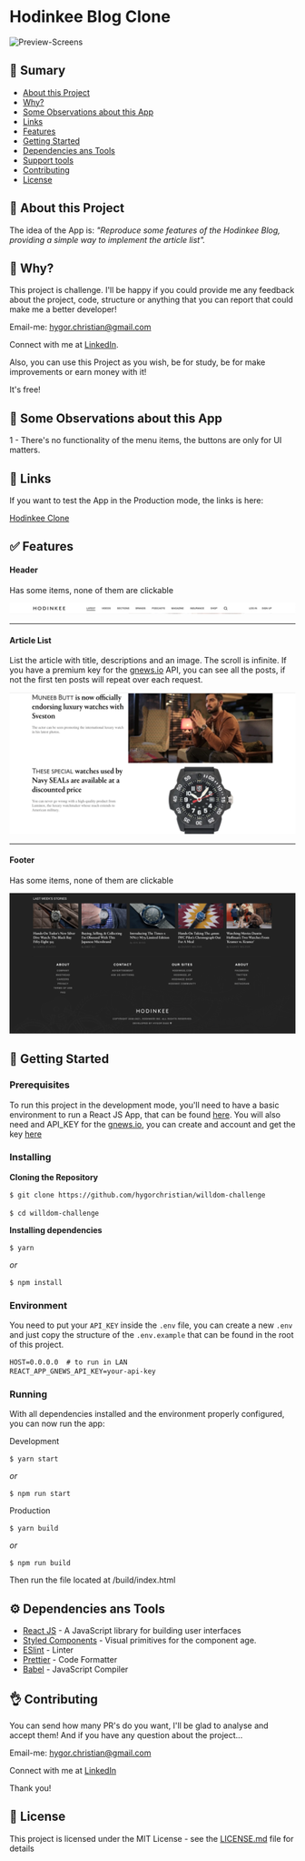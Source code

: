 # Hodinkee Blog Clone

![Preview-Screens](https://github.com/hygorchristian/willdom-challenge/blob/master/public/readme/hodinkee.gif)

## :book: Sumary

- [About this Project](https://github.com/hygorchristian/willdom-challenge#speech_balloon-about-this-project)
- [Why?](https://github.com/hygorchristian/willdom-challenge#thinking-why)
- [Some Observations about this App](https://github.com/hygorchristian/willdom-challenge#mag_right-some-observations-about-this-app)
- [Links](https://github.com/hygorchristian/willdom-challenge#link-links)
- [Features](https://github.com/hygorchristian/willdom-challenge#white_check_mark-features)
- [Getting Started](https://github.com/hygorchristian/willdom-challenge#rocket-getting-started)
- [Dependencies ans Tools](https://github.com/hygorchristian/willdom-challenge#gear-dependencies-ans-tools)
- [Support tools](https://github.com/hygorchristian/willdom-challenge#wrench-support-tools)
- [Contributing](https://github.com/hygorchristian/willdom-challenge#ok_hand-contributing)
- [License](https://github.com/hygorchristian/willdom-challenge#book-license)

## :speech_balloon: About this Project

The idea of the App is:
_"Reproduce some features of the Hodinkee Blog, providing a simple way to implement the article list"._

## :thinking: Why?

This project is challenge. I'll be happy if you could provide me any feedback about the project, code, structure or anything that you can report that could make me a better developer!

Email-me: hygor.christian@gmail.com

Connect with me at [LinkedIn](https://www.linkedin.com/in/hygor-christian/).

Also, you can use this Project as you wish, be for study, be for make improvements or earn money with it!

It's free!

## :mag_right: Some Observations about this App

1 - There's no functionality of the menu items, the buttons are only for UI matters.

## :link: Links

If you want to test the App in the Production mode, the links is here:

[Hodinkee Clone](https://optimistic-benz-88f684.netlify.app/)

## :white_check_mark: Features

#### Header
Has some items, none of them are clickable

![Preview-Screens](https://github.com/hygorchristian/willdom-challenge/blob/master/public/readme/header.png)

---

#### Article List
List the article with title, descriptions and an image.
The scroll is infinite. If you have a premium key for the [gnews.io](https://gnews.io/) API, you can see all the posts, if not the first ten posts will repeat over each request.

![Preview-Screens](https://github.com/hygorchristian/willdom-challenge/blob/master/public/readme/list.png)

---

#### Footer
Has some items, none of them are clickable

![Preview-Screens](https://github.com/hygorchristian/willdom-challenge/blob/master/public/readme/footer.png)

## :rocket: Getting Started

### Prerequisites

To run this project in the development mode, you'll need to have a basic environment to run a React JS App, that can be found [here](https://pt-br.reactjs.org/docs/getting-started.html).
You will also need and API_KEY for the [gnews.io](https://gnews.io/), you can create and account and get the key [here](https://gnews.io/register/)

### Installing

**Cloning the Repository**

```
$ git clone https://github.com/hygorchristian/willdom-challenge

$ cd willdom-challenge
```

**Installing dependencies**

```
$ yarn
```

_or_

```
$ npm install
```

### Environment

You need to put your `API_KEY` inside the `.env` file, you can create a new `.env` and just copy the structure of the `.env.example` that can be found in the root of this project.

```.env
HOST=0.0.0.0  # to run in LAN
REACT_APP_GNEWS_API_KEY=your-api-key
```

### Running

With all dependencies installed and the environment properly configured, you can now run the app:

Development

```
$ yarn start
```
_or_

```
$ npm run start
```

Production


```
$ yarn build
```
_or_

```
$ npm run build
```
Then run the file located at /build/index.html

## :gear: Dependencies ans Tools

- [React JS](https://reactjs.org/) - A JavaScript library for building user interfaces
- [Styled Components](https://styled-components.com/) - Visual primitives for the component age.
- [ESlint](https://eslint.org/) - Linter
- [Prettier](https://prettier.io/) - Code Formatter
- [Babel](https://babeljs.io/) - JavaScript Compiler

## :ok_hand: Contributing

You can send how many PR's do you want, I'll be glad to analyse and accept them! And if you have any question about the project...

Email-me: hygor.christian@gmail.com

Connect with me at [LinkedIn](https://www.linkedin.com/in/hygor-christian/)

Thank you!

## :book: License

This project is licensed under the MIT License - see the [LICENSE.md](https://github.com/hygorchristian/willdom-challenge/blob/master/LICENSE) file for details
